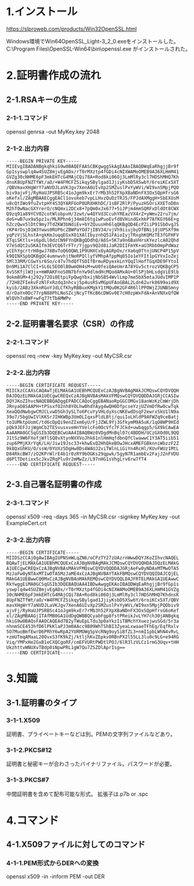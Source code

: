 # 1.インストール
https://slproweb.com/products/Win32OpenSSL.html

Windows環境でWin64OpenSSL_Light-3_2_0.exeをインストールした。
C:\Program Files\OpenSSL-Win64\bin\openssl.exe
がインストールされた。

# 2.証明書作成の流れ

## 2-1.RSAキーの生成

### 2-1-1.コマンド

openssl genrsa -out MyKey.key 2048

### 2-1-2.出力内容

```
-----BEGIN PRIVATE KEY-----
MIIEvgIBADANBgkqhkiG9w0BAQEFAASCBKgwggSkAgEAAoIBAQDWqEaRhgjjBr9f
Gp1syswplq4w4SUZ8mjvEgADx/rT0rMXztp4fGDi4cNIXWAMoOMEB9A36XLHmM41
GVZg30cNHME6pF3mkEHTcG4MAjCQi78A+Rod8ki06Oj3LmMlRy3cl7HDShMHQ7Kh
dnsK8UpFNZTfWt/aO/+W4FMCFZSikqySBylgad1JjiyKsbD5XSwbY/6roiKCx5XT
/QBVmavXHgWrY7aNVDJLaVKJgv7XenA6UIvXp2SMZuslPxYyWVi/WI9xn5MpjPQO
biv9ajvFj/RyHaUJPSRBSc41oJgm9kxEr7rMb3h52FXpXBaNDnFX3OxSQpHfrsG6
oKefxl/ZAgMBAAECggEACl1ovukeb7vpLLHvzQuDzTRJ5/FPJdAXMggH+SbEXUsM
u8cQtIWo9fuZvtpHY4S3QYARFUoP8URXHKhDC/1sBF2RlP/PyuzHSOriXXEToD8n
M2hT0wNacGXYrerO/cNQmxi2DCx8+7pQm0xJx677+5iJPjm4mmSQRFxDldOt8CWX
Q9zq91a89YCV02cotWlobpvH/3zwt/w4QYVd3CcuhYREazVX4rZ+yWmv22ru7jm/
deG+wB7ux9a5pz1v/MLRPhn6j34m8I6tg1wPuoEvfd8VHindGxhkP7AfKGY66E+g
hZczQwx5lDtC9my7TdZKW3bNdiEv+bYZQuusHh6lqQKBgQD4EcPZiiP91SbOvgJS
rKP4rDsjD1W3Ywws0RUP6cZBWPaYOd7jIBV34/vjVh9iiujbyDfBNijdjUPSXf9m
yqPzVjSLhstA+gkKmJuqqEGxXO1XAlIbyznhQ51FAioIyjTRxghKQMzTE3fGFHFV
XTqiSKtls+s6pdLl0dzCN9FYnQKBgQDdhQ/A6S+5K7a9n6BaVHrsKYezlcA02Qhd
V7eSdQt2u5KAIfm3EVCQ6TrFTr/Yjgps9Q2d8iJaR2DIIFmYK+aU3RbbOmpPdWaz
yCEhYgcrtrH8gwJ78BvToQ6OQWL1P9UHXCx8yAGRpOx/rXa6q0TtnjUNCP4P15pV
k9QINXSpbQKBgQC4umnwvhjtNeRPQllyfVMhpAfppMq85Io1eYFIt1pGYVxIoZej
5Ml33RM/CGwYsr6So/c47v7hdQfTSOIfBrmuRDyexkLnYQqIlHofTGqXDE9FYtoI
Dn9Mi1A7ClCI+SL6L5EO0lB0wmOH4sM+wU0feiQAeUmrA78YGv5ctrozVQKBgCP5
XvSSKfjlW3jx+mWRAKFnoS0N7bfnYw9dlmdHcMQodAMxAU+0lSPjbHLsdgViE9lb
9okm8GM+4j292y72Oi0EtpiFpQwgYbxijNbSB54WvlLmp7me5bX5mtaJUdvIMP1P
/72H8ZFIekvFzNlFxRzdq3nhcvj5p4usRSvMGpUFAoGBAL2Ldn62urk8699aid9X
kyib/2ABz3XknRGoYJdLCfKhyRBBuxKMgkY1tMQu0K2GF4R6llPPOWjZJUNBSmny
d/rDaYn0Dc77rpN88PhLNoSZcjNcyTfKcB6cDWGv0E7cH0zpWxFdA+AnVNXxQfQW
WlQVh7xBWF+wFq77tTbAMWPv
-----END PRIVATE KEY-----

```


## 2-2.証明書署名要求（CSR）の作成

### 2-2-1.コマンド

openssl req -new -key MyKey.key -out MyCSR.csr

### 2-2-2.出力内容

```
-----BEGIN CERTIFICATE REQUEST-----
MIICkzCCAXsCAQAwTjELMAkGA1UEBhMCQUExCzAJBgNVBAgMAkJCMQswCQYDVQQH
DAJDQzELMAkGA1UECgwCREQxCzAJBgNVBAsMAkVFMQswCQYDVQQDDAJGRjCCASIw
DQYJKoZIhvcNAQEBBQADggEPADCCAQoCggEBANaoRpGGCOMGv18anWzKzCmWrjDh
JRnyaO8SAAPH+tPSsxfO2nh8YOLhw0hdYAyg4wQH0DfpcseYzjUZVmDfRw0cwTqk
XeaQQdNwbgwCMJCLvwD5Gh3ySLTo6PcuYyVHLdyXscNKEwdDsqF2ewrxSkU1lN9a
39o7/5bgUwIVlKKSrJIHKWBp3UmOLIqxsPldLBtj/quiIoLHldP9AFWZq9ceBatj
to1UMktpUomC/td6cDpQi9enZIxm6yU/FjJZWL9Yj3GfkymM9A5uK/1qO8WP9HId
pQk9JEFJzjWgmCb2TESvusxveHnYVelcFo0OcVfc7FJCkd+uwbqgp5/GX9kCAwEA
AaAAMA0GCSqGSIb3DQEBCwUAA4IBAQBWz0VDgdMnBql07c4BDDH/UCzGXOd0L9QQ
J1tSz9W6FXofjWflSQ8vXtynNVXVoJhk61nlHmHqfdbnQfClwawwC1Y3AT5iib51
zup6PMjKXrYqK/LH/Jiw19Jsc33+khwExQ2HhQkeBOwJHcxAMEFGBknniWbzzF2Z
9k8QxGhKU/O/ssW/0YUXz5DgHw8Ds4WAUJ2viTWlnLiGiYn4RcHl/KUvFWUz1MtL
D84RkcBW7/zO2KPrWlrE4b1r0zRY9bOGKs29qpwk/5gyN7R1ambEv2FajJ2nFVDU
d6PlTDetixx5cJkvZRqPlu9r2mMwZz/L97nHG1sVhgLrv6rw7fT4
-----END CERTIFICATE REQUEST-----

```

## 2-3.自己署名証明書の作成

### 2-3-1.コマンド

openssl x509 -req -days 365 -in MyCSR.csr -signkey MyKey.key -out ExampleCert.crt

### 2-3-2.出力内容

```
-----BEGIN CERTIFICATE-----
MIIDSzCCAjOgAwIBAgIUPNSmWLqZN6/oCPzTY27zUAzrnWwwDQYJKoZIhvcNAQEL
BQAwTjELMAkGA1UEBhMCQUExCzAJBgNVBAgMAkJCMQswCQYDVQQHDAJDQzELMAkG
A1UECgwCREQxCzAJBgNVBAsMAkVFMQswCQYDVQQDDAJGRjAeFw0yNDAxMTMwOTA5
MzJaFw0yNTAxMTIwOTA5MzJaME4xCzAJBgNVBAYTAkFBMQswCQYDVQQIDAJCQjEL
MAkGA1UEBwwCQ0MxCzAJBgNVBAoMAkREMQswCQYDVQQLDAJFRTELMAkGA1UEAwwC
RkYwggEiMA0GCSqGSIb3DQEBAQUAA4IBDwAwggEKAoIBAQDWqEaRhgjjBr9fGp1s
yswplq4w4SUZ8mjvEgADx/rT0rMXztp4fGDi4cNIXWAMoOMEB9A36XLHmM41GVZg
30cNHME6pF3mkEHTcG4MAjCQi78A+Rod8ki06Oj3LmMlRy3cl7HDShMHQ7KhdnsK
8UpFNZTfWt/aO/+W4FMCFZSikqySBylgad1JjiyKsbD5XSwbY/6roiKCx5XT/QBV
mavXHgWrY7aNVDJLaVKJgv7XenA6UIvXp2SMZuslPxYyWVi/WI9xn5MpjPQObiv9
ajvFj/RyHaUJPSRBSc41oJgm9kxEr7rMb3h52FXpXBaNDnFX3OxSQpHfrsG6oKef
xl/ZAgMBAAGjITAfMB0GA1UdDgQWBBQCyabFgp8fstPReikJvLYH7ch30jANBgkq
hkiG9w0BAQsFAAOCAQEAd7B2yTWuEpLTdu3p0aYkzIiTBMchYXuezjwuSGd/5r3a
nhnmSCE453hfD6lPkKlaPJ3m0AAcc9B09WhTShBI3ZyeaLxwaaeTFhEg/EqfRxlv
5O7MuoBmfEwrD6PRhY6wRpA2YURMOWg5pVcRNg9oySiBfZL3+nmI1pbLWhN4vRvL
+zmUTmqAMaaL20OvxS3fK9kZj/ktljhKvZEpkv0RBnPX2l55LL3lu0c9LG+e94RG
Viq/YMPxHe2GxB1eCXQCgoRF/cmEFVURtPWDtlPOJ/6lR3lzVLCz1rmG3Uqv+tHH
UkzhttvWNUXvTBdp0iNpwPRL1gW7Qu7ZSZDlAprIsg==
-----END CERTIFICATE-----

```



# 3.知識

## 3-1.証明書のタイプ

### 3-1-1.X509

証明書、プライベートキーなどは別。PEMの文字列ファイルなどあり。

### 3-1-2.PKCS#12

証明書と秘密キーが合わさったバイナリファイル。パスワードが必要。

### 3-1-3.PKCS#7

中間証明書を含めて配布可能な形式。
拡張子は.p7b or .spc

# 4.コマンド

## 4-1.X509ファイルに対してのコマンド

### 4-1-1.PEM形式からDERへの変換
openssl x509 -in <inputfile> -inform PEM -out <outfile> DER